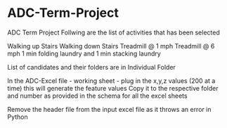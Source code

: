 # ADC-Term-Project
ADC Term Project
Follwing are the list of activities that has been selected

Walking up Stairs
Walking down Stairs
Treadmill @ 1 mph
Treadmill @ 6 mph
1 min folding laundry and 1 min stacking laundry

List of candidates and their folders are in Individual Folder


In the ADC-Excel file - working sheet - plug in the x,y,z values (200 at a time) this will generate the feature values
Copy it to the respective folder and number as provided in the schema for all the excel sheets

Remove the header file from the input excel file as it throws an error in Python
